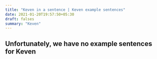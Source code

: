 ```yaml
---
title: "Keven in a sentence | Keven example sentences"
date: 2021-01-20T19:57:50+05:30
draft: falses
summary: "Keven"
---
```

## Unfortunately, we have no example sentences for Keven                 
